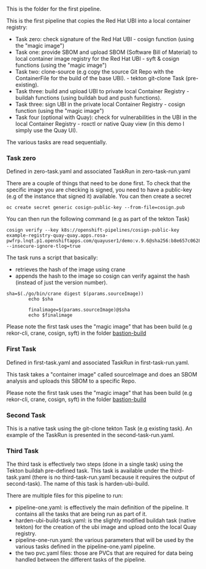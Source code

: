 This is the folder for the first pipeline.

This is the first pipeline that copies the Red Hat UBI into a local container registry:

- Task zero: check signature of the Red Hat UBI - cosign function (using the "magic image")
- Task one: provide SBOM and upload SBOM (Software Bill of Material) to local container image registry for the Red Hat UBI - syft & cosign functions (using the "magic image")
- Task two: clone-source (e.g copy the source Git Repo with the ContainerFile for the build of the base UBI). - tekton git-clone Task (pre-existing).
- Task three: build and upload UBI to private local Container Registry - buildah functions (using buildah bud and push functions).
- Task three: sign UBI in the private local Container Registry - cosign function (using the "magic image")
- Task four (optional with Quay): check for vulnerabilities in the UBI in the local Container Registry - roxctl or native Quay view (in this demo I simply use the Quay UI).

The various tasks are read sequentially.

### Task zero

Defined in zero-task.yaml and associated TaskRun in zero-task-run.yaml

There are a couple of things that need to be done first.
To check that the specific image you are checking is signed, you need to have a public-key (e.g of the instance that signed it) available.
You can then create a secret
```
oc create secret generic cosign-public-key --from-file=cosign.pub
```

You can then run the following command (e.g as part of the tekton Task)

```
cosign verify --key k8s://openshift-pipelines/cosign-public-key example-registry-quay-quay.apps.rosa-pwfrp.lnqt.p1.openshiftapps.com/quayuser1/demo:v.9.6@sha256:b8e657c0628a947e8c57616becbdb78f3c3ccbbc4dae27272ffbbd243a04735c --insecure-ignore-tlog=true
```

The task runs a script that basically:
 - retrieves the hash of the image using crane
 - appends the hash to the image so cosign can verify against the hash (instead of just the version number).
  
```
sha=$(./go/bin/crane digest $(params.sourceImage))
        echo $sha

        finalimage=$(params.sourceImage)@$sha
        echo $finalimage
```

Please note the first task uses the "magic image" that has been build (e.g rekor-cli, crane, cosign, syft) in the folder [bastion-build](https://github.com/SimonDelord/UBI-Security/tree/main/bastion-build)

### First Task

Defined in first-task.yaml and associated TaskRun in first-task-run.yaml.

This task takes a "container image" called sourceImage and does an SBOM analysis and uploads this SBOM to a specific Repo.

Please note the first task uses the "magic image" that has been build (e.g rekor-cli, crane, cosign, syft) in the folder [bastion-build](https://github.com/SimonDelord/UBI-Security/tree/main/bastion-build)

### Second Task

This is a native task using the git-clone tekton Task (e.g existing task). 
An example of the TaskRun is presented in the second-task-run.yaml.

### Third Task

The third task is effectively two steps (done in a single task) using the Tekton buildah pre-defined task.
This task is available under the third-task.yaml (there is no third-task-run.yaml because it requires the output of second-task).
The name of this task is harden-ubi-build. 


There are multiple files for this pipeline to run:
 - pipeline-one.yaml: is effectively the main definition of the pipeline. It contains all the tasks that are being run as part of it.
 - harden-ubi-build-task.yaml: is the slightly modified buildah task (native tekton) for the creation of the ubi image and upload onto the local Quay registry.
 - pipeline-one-run.yaml: the various parameters that will be used by the various tasks defined in the pipeline-one.yaml pipeline.
 - the two pvc.yaml files: those are PVCs that are required for data being handled between the different tasks of the pipeline.
